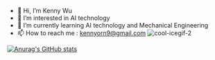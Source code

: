 - 👋 Hi, I’m Kenny Wu
- 👀 I’m interested in AI technology
- 🌱 I’m currently learning AI technology and Mechanical Engineering
- 📫 How to reach me : kennyorn9@gmail.com
![cool-icegif-2](https://user-images.githubusercontent.com/110704880/198952319-4b34c464-d3b3-4ec3-b932-2aa0d4d64722.gif)


<!---
kennyorn1/kennyorn1 is a ✨ special ✨ repository because its `README.md` (this file) appears on your GitHub profile.
You can click the Preview link to take a look at your changes.
--->
[![Anurag's GitHub stats](https://github-readme-stats.vercel.app/api?username=kennyorn1&count_private=true&theme=radical)](https://github.com/anuraghazra/github-readme-stats)
